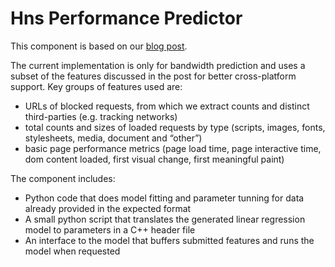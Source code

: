# Hns Performance Predictor

This component is based on our [blog post](https://hns.com/accurately-predicting-ad-blocker-savings/).

The current implementation is only for bandwidth prediction and uses a subset of the features discussed in the post for better cross-platform support. Key groups of features used are:

- URLs of blocked requests, from which we extract counts and distinct third-parties (e.g. tracking networks)
- total counts and sizes of loaded requests by type (scripts, images, fonts, stylesheets, media, document and “other”)
- basic page performance metrics (page load time, page interactive time, dom content loaded, first visual change, first meaningful paint)

The component includes:
- Python code that does model fitting and parameter tunning for data already provided in the expected format
- A small python script that translates the generated linear regression model to parameters in a C++ header file
- An interface to the model that buffers submitted features and runs the model when requested
